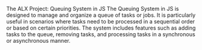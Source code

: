 The ALX Project: Queuing System in JS
The Queuing System in JS is designed to manage and organize a queue of tasks or jobs. It is particularly useful in scenarios where tasks need to be processed in a sequential order or based on certain priorities. The system includes features such as adding tasks to the queue, removing tasks, and processing tasks in a synchronous or asynchronous manner.
